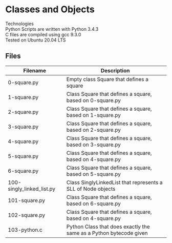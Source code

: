 # Classes and Objects

Technologies<br>
Python Scripts are written with Python 3.4.3<br>
C files are compiled using gcc 9.3.0<br>
Tested on Ubuntu 20.04 LTS<br>
## Files
|Filename       |	Description |
|-------------- | ----------------- |
|0-square.py    |	Empty class Square that defines a square|
|1-square.py    |	Class Square that defines a square, based on 0-square.py
|2-square.py    |	Class Square that defines a square, based on 1-square.py
|3-square.py    |	Class Square that defines a square, based on 2-square.py
|4-square.py    |	Class Square that defines a square, based on 3-square.py
|5-square.py    |	Class Square that defines a square, based on 4-square.py
|6-square.py    |	Class Square that defines a square, based on 5-square.py
|100-singly_linked_list.py      |	Class SinglyLinkedList that represents a SLL of Node objects
|101-square.py          |	Class Square that defines a square, based on 6-square.py
|102-square.py	 | Class Square that defines a square, based on 4-square.py
|103-python.c	| Python Class that does exactly the same as a Python bytecode given
